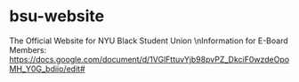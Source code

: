 # bsu-website
The Official Website for NYU Black Student Union
\nInformation for E-Board Members: https://docs.google.com/document/d/1VGlFttuvYjb98pvPZ_DkciF0wzdeOpoMH_Y0G_bdiio/edit#
